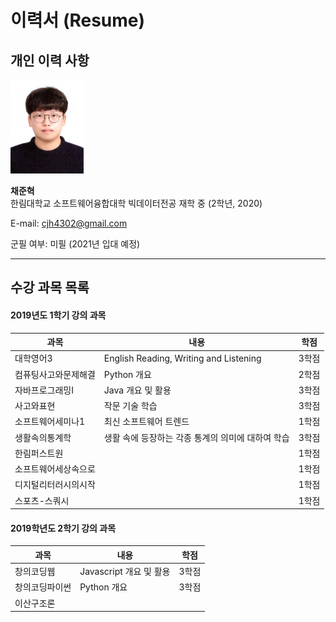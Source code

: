 # 이력서 (Resume)  

## 개인 이력 사항  

<img src=profile.jpg height=150 weight=200>  

**채준혁**  
한림대학교 소프트웨어융합대학 빅데이터전공 재학 중 (2학년, 2020)  

E-mail: cjh4302@gmail.com  

군필 여부: 미필 (2021년 입대 예정)  


---  
## 수강 과목 목록
#### 2019년도 1학기 강의 과목  
|과목|내용|학점|
|---|---|---|
|대학영어3|English Reading, Writing and Listening|3학점|
|컴퓨팅사고와문제해결|Python 개요|2학점|
|자바프로그래밍I|Java 개요 및 활용|3학점|
|사고와표현|작문 기술 학습|3학점|
|소프트웨어세미나1|최신 소프트웨어 트렌드|1학점|
|생활속의통계학|생활 속에 등장하는 각종 통계의 의미에 대하여 학습|3학점|
|한림퍼스트원||1학점|
|소프트웨어세상속으로||1학점|
|디지털리터러시의시작||1학점|
|스포츠-스쿼시||1학점|

#### 2019학년도 2학기 강의 과목
|과목|내용|학점|
|---|---|---|
|창의코딩웹|Javascript 개요 및 활용|3학점|
|창의코딩파이썬|Python 개요|3학점|
|이산구조론|
















